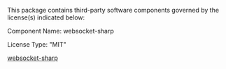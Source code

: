 This package contains third-party software components governed by the license(s) indicated below:

Component Name: websocket-sharp

License Type: "MIT"

[websocket-sharp](https://github.com/sta/websocket-sharp/blob/master/LICENSE.txt)